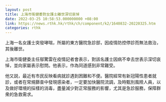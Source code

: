 ```yaml
---
layout: post
title: 上海市衛健委對女護士離世深切哀悼
date: 2022-03-25 10:58:53.000000000 +08:00
link: https://news.rthk.hk/rthk/ch/component/k2/1640832-20220325.htm
categories: rthk
---
```


上海一名女護士突發哮喘，所屬的東方醫院急診部，因疫情防控停診而無法救治，其後離世。

上海市衛健委主任鄔驚雷在疫情記者會表示，對該名護士因病不幸去世表示深切哀悼，並向家屬表示慰問。他表示，作為同道感到非常難受。

他又説，最近有市民反映看病就診遇到困難和不便。醫院經常有新冠陽性患者就診，或者在常規篩查中發現感染者，一定要加快醫院流調，及時甄別風險人員，以及做好環境的採樣的消毒，盡量減少對正常服務的影響，尤其是急診服務，保障群衆的急救需求。
